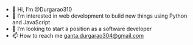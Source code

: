 - 👋 Hi, I’m @Durgarao310
- 👀 I’m interested in web development to build new things using Python and JavaScript
- 💞️ I’m looking to start a position as a software developer
- 📫 How to reach me ganta.durgarao304@gmail.com

<!---
Durgarao310/Durgarao310 is a ✨ special ✨ repository because its `README.md` (this file) appears on your GitHub profile.
You can click the Preview link to take a look at your changes.
--->
